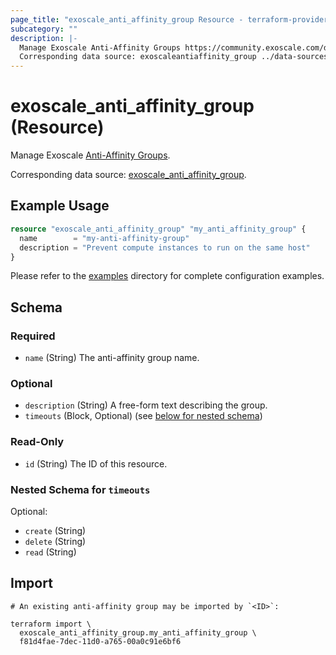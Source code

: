 ```yaml
---
page_title: "exoscale_anti_affinity_group Resource - terraform-provider-exoscale"
subcategory: ""
description: |-
  Manage Exoscale Anti-Affinity Groups https://community.exoscale.com/documentation/compute/anti-affinity-groups/.
  Corresponding data source: exoscaleantiaffinity_group ../data-sources/anti_affinity_group.md.
---
```


# exoscale_anti_affinity_group (Resource)

Manage Exoscale [Anti-Affinity Groups](https://community.exoscale.com/documentation/compute/anti-affinity-groups/).

Corresponding data source: [exoscale_anti_affinity_group](../data-sources/anti_affinity_group.md).

## Example Usage

```terraform
resource "exoscale_anti_affinity_group" "my_anti_affinity_group" {
  name        = "my-anti-affinity-group"
  description = "Prevent compute instances to run on the same host"
}
```

Please refer to the [examples](https://github.com/exoscale/terraform-provider-exoscale/tree/master/examples/)
directory for complete configuration examples.

<!-- schema generated by tfplugindocs -->
## Schema

### Required

- `name` (String) The anti-affinity group name.

### Optional

- `description` (String) A free-form text describing the group.
- `timeouts` (Block, Optional) (see [below for nested schema](#nestedblock--timeouts))

### Read-Only

- `id` (String) The ID of this resource.

<a id="nestedblock--timeouts"></a>
### Nested Schema for `timeouts`

Optional:

- `create` (String)
- `delete` (String)
- `read` (String)

## Import

```shell
# An existing anti-affinity group may be imported by `<ID>`:

terraform import \
  exoscale_anti_affinity_group.my_anti_affinity_group \
  f81d4fae-7dec-11d0-a765-00a0c91e6bf6
```
